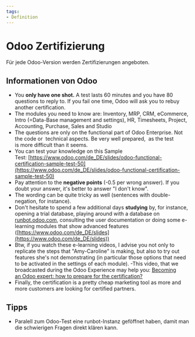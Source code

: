 ```yaml
---
tags:
- Definition
---
```

# Odoo Zertifizierung

Für jede Odoo-Version werden Zertifizierungen angeboten.

## Informationen von Odoo

- You **only have one shot.** A test lasts 60 minutes and you have 80 questions to reply to. If you fail one time, Odoo will ask you to rebuy another certification. 
- The modules you need to know are: Inventory, MRP, CRM, eCommerce, Intro (=Data-Base management and settings), HR, Timesheets, Project, Accounting, Purchase, Sales and Studio    
- The questions are only on the functional part of Odoo Enterprise. Not the code or  technical aspects. Be very well prepared,  as the test is more difficult than it seems.
- You can test your knowledge on this Sample Test: [https://www.odoo.com/de_DE/slides/odoo-functional-certification-sample-test-50](https://www.odoo.com/de_DE/slides/odoo-functional-certification-sample-test-50)
- Pay attention to the **negative points** (-0.5 per wrong answer). If you doubt your answer, it's better to answer "I don't know".  
- The wording can be quite tricky as well (sentences with double-negation, for instance).
- Don't hesitate to spend a few additional days **studying** by, for instance, opening a trial database, playing around with a database on [runbot.odoo.com](http://runbot.odoo.com/), consulting the user documentation or doing some e-learning modules that show advanced features ([https://www.odoo.com/de_DE/slides](https://www.odoo.com/de_DE/slides))
- Btw, if you watch these e-learning videos, I advise you not only to replicate the steps that "Amy-Caroline" is making, but also to try out features she's not demonstrating (in particular those options that need to be activated in the settings of each module).
-This video, that we broadcasted during the Odoo Experience may help you: [Becoming an Odoo expert: how to prepare for the certification?](https://www.youtube.com/watch?v=JYaAoMnQvhM)
- Finally, the certification is a pretty cheap marketing tool as more and more customers are looking for certified partners.

## Tipps

- Paralell zum Odoo-Test eine runbot-Instanz geföffnet haben, damit man die schwierigen Fragen direkt klären kann.
